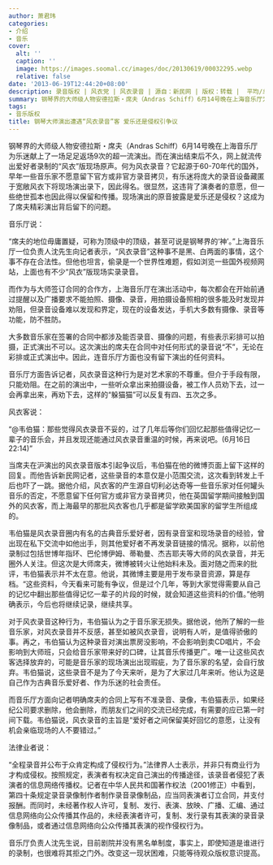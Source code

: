 ```yaml
---
author: 萧君玮
categories:
- 介绍
- 音乐
cover:
  alt: ''
  caption: ''
  image: https://images.soomal.cc/images/doc/20130619/00032295.webp
  relative: false
date: '2013-06-19T12:44:20+08:00'
description: 录音版权 | 风衣党 | 风衣录音 | 源自：新民网 | 版权：转载 |  平均/总评分：10.00/10
summary: 钢琴界的大师级人物安德拉斯・席夫（Andras Schiff）6月14号晚在上海音乐厅为乐迷献上了一场足足返场9次的超一流演出。而在演出结束后不久，网上就流传出爱好者录制的“风衣”版现场原声。何为风衣录音？它起源于60-70年代的国外，早年一些音乐家不愿意留下官方或非官方录音拷贝，有乐迷将庞大的录音设备藏匿于宽敞风衣下将现场演出录下……
tags:
- 音乐版权
title: 钢琴大师演出遭遇“风衣录音”客 爱乐还是侵权引争议
---
```


钢琴界的大师级人物安德拉斯・席夫（Andras Schiff）6月14号晚在上海音乐厅为乐迷献上了一场足足返场9次的超一流演出。而在演出结束后不久，网上就流传出爱好者录制的“风衣”版现场原声。何为风衣录音？它起源于60-70年代的国外，早年一些音乐家不愿意留下官方或非官方录音拷贝，有乐迷将庞大的录音设备藏匿于宽敞风衣下将现场演出录下，因此得名。很显然，这违背了演奏者的意愿，但一些绝世孤本也因此得以保留和传播。现场演出的原音披露是爱乐还是侵权？这成为了席夫精彩演出背后留下的问题。

音乐厅说：

“席夫的地位毋庸置疑，可称为顶级中的顶级，甚至可说是钢琴界的‘神’。”上海音乐厅一位负责人沈先生向记者表示，“风衣录音”这种事不是黑、白两面的事情，这个事不存在合法性。但他也坦言，偷录是一个世界性难题，假如浏览一些国外视频网站，上面也有不少“风衣”版现场实录录音。

而作为与大师签订合同的合作方，上海音乐厅在演出活动中，每次都会在开始前通过提醒以及广播要求不能拍照、摄像、录音，用拍摄设备照相的很多能及时发现并劝阻，但录音设备难以发现和界定，现在的设备发达，手机大多数有摄像、录音等功能，防不胜防。

大多数音乐家在签署的合同中都涉及能否录音、摄像的问题，有些表示彩排可以拍摄，正式演出不可以。这次演出的席夫在合同中对任何形式的录音说“不”，无论在彩排或正式演出中。因此，连音乐厅方面也没有留下演出的任何资料。

音乐厅方面告诉记者，风衣录音这种行为是对艺术家的不尊重。但介于手段有限，只能劝阻。在之前的演出中，一些听众拿出来拍摄设备，被工作人员劝下去，过一会再拿出来，再劝下去，这样的“躲猫猫”可以反复有四、五次之多。

风衣客说：

“@韦伯猫：那些觉得风衣录音不妥的，过了几年后等你们回忆起那些值得记忆一辈子的音乐会，并且发现还能通过风衣录音重温的时候，再来说吧。(6月16日22:14)”

当席夫在沪演出的风衣录音版本引起争议后，韦伯猫在他的微博页面上留下这样的回复。而他告诉新民网记者，这些录音的本意仅是小范围交流，这次看到转发上千后也吓了一跳。据他介绍，风衣客的产生源自切利必达奇等一些音乐家对任何罐头音乐的否定，不愿意留下任何官方或非官方录音拷贝，他在英国留学期间接触到国外的风衣客，而上海最早的那批风衣客也几乎都是留学欧美国家的留学生所组成的。

韦伯猫是风衣录音圈内有名的古典音乐爱好者，因有录音室和现场录音的经验，曾出现在私下交流中如他出手，则其他爱好者不再发录音链接的情况。据称，以前他录制过包括世博年指环、巴伦博伊姆、蒂勒曼、杰吉耶夫等大师的风衣录音，并无圈外人关注。但这次是大师席夫，微博被转火让他始料未及。面对随之而来的批评，韦伯猫表示并不太在意。他说，其微博主要是用于发布录音资源，算是存档。“这些资料，今天看来可能有争议，但是过个几年，等到大家觉得需要从自己的记忆中翻出那些值得记忆一辈子的片段的时候，就会知道这些资料的价值。”他明确表示，今后也将继续记录，继续共享。

对于风衣录音这种行为，韦伯猫认为之于音乐家无损失。据他说，他所了解的一些音乐家，对风衣录音并不反感，甚至如被风衣录音，说明有人听，是值得骄傲的事。再之，韦伯猫认为这种录音对演出票房没影响，不会影响到卖CD唱片，不会影响到大师班，只会给音乐家带来好的口碑，让其音乐传播更广。唯一让这些风衣客选择放弃的，可能是音乐家的现场演出出现瑕疵，为了音乐家的名望，会自行放弃。韦伯猫说，这些录音不是为了今天来听，是为了大家过几年来听。他认为这是自己作为古典音乐爱好者、作为乐迷的社会责任。

而音乐厅方面向记者明确席夫的合同上写有不准录音、录像，韦伯猫表示，如果经纪公司要求删除，他会删除，而朋友们之间的交流已经完成，有需要的应已第一时间下载。韦伯猫说，风衣录音的主旨是“爱好者之间保留美好回忆的意愿，让没有机会亲临现场的人不要错过。”

法律业者说：

“全程录音并公布于众肯定构成了侵权行为。”法律界人士表示，并非只有商业行为才构成侵权。按照规定，表演者有权决定自己演出的传播途径，该录音者侵犯了表演者的信息网络传播权。记者在中华人民共和国著作权法（2001修正）中看到，第四十条规定录音录像制作者制作录音录像制品，应当同表演者订立合同，并支付报酬。而同时，未经著作权人许可，复制、发行、表演、放映、广播、汇编、通过信息网络向公众传播其作品的，未经表演者许可，复制、发行录有其表演的录音录像制品，或者通过信息网络向公众传播其表演的视作侵权行为。

音乐厅负责人沈先生说，目前剧院并没有黑名单制度，事实上，即使知道是谁进行的录制，也很难将其拒之门外。改变这一现状困难，只能等待观众版权意识提高。